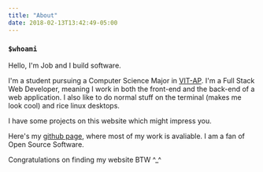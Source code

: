 ```yaml
---
title: "About"
date: 2018-02-13T13:42:49-05:00
---
```


### `$whoami`

Hello, I'm Job and I build software.

I'm a student pursuing a Computer Science Major in [VIT-AP](https://vitap.ac.in/). 
I'm a Full Stack Web Developer, meaning I work in both the front-end and the back-end of a web application.
I also like to do normal stuff on the terminal (makes me look cool) and rice linux desktops.

I have some projects on this website which might impress you.

Here's my [github page](https://github.com/theathleticnerd), where most of my work is avaliable.
I am a fan of Open Source Software.

Congratulations on finding my website BTW ^_^

